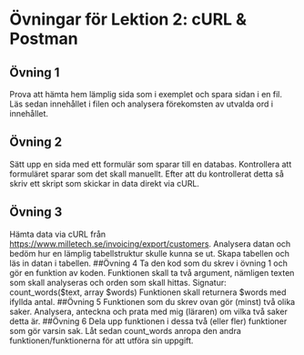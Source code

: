 # Övningar för Lektion 2: cURL & Postman
## Övning 1
Prova att hämta hem lämplig sida som i exemplet och spara sidan i en fil. Läs sedan innehållet i filen och analysera förekomsten av utvalda ord i innehållet.
## Övning 2
Sätt upp en sida med ett formulär som sparar till en databas. Kontrollera att formuläret sparar som det skall manuellt. Efter att du kontrollerat detta så skriv ett skript som skickar in data direkt via cURL.
## Övning 3
Hämta data via cURL från https://www.milletech.se/invoicing/export/customers. Analysera datan och bedöm hur en lämplig tabellstruktur skulle kunna se ut. Skapa tabellen och läs in datan i tabellen.
##Övning 4
Ta den kod som du skrev i övning 1 och gör en funktion av koden. Funktionen skall ta två argument, nämligen texten som skall analyseras och orden som skall hittas. Signatur: count_words($text, array $words) Funktionen skall returnera $words med ifyllda antal.
##Övning 5
Funktionen som du skrev ovan gör (minst) två olika saker. Analysera, anteckna och prata med mig (läraren) om vilka två saker detta är.
##Övning 6
Dela upp funktionen i dessa två (eller fler) funktioner som gör varsin sak. Låt sedan count_words anropa den andra funktionen/funktionerna för att utföra sin uppgift.
